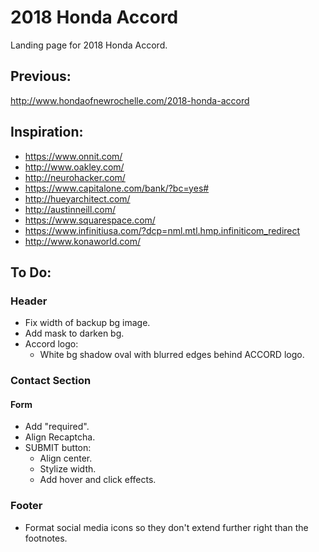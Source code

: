 # 2018 Honda Accord

Landing page for 2018 Honda Accord.

## Previous:

http://www.hondaofnewrochelle.com/2018-honda-accord

## Inspiration:

- https://www.onnit.com/
- http://www.oakley.com/
- http://neurohacker.com/
- https://www.capitalone.com/bank/?bc=yes#
- http://hueyarchitect.com/
- http://austinneill.com/
- https://www.squarespace.com/
- https://www.infinitiusa.com/?dcp=nml.mtl.hmp.infiniticom_redirect
- http://www.konaworld.com/

## To Do:

### Header

- Fix width of backup bg image.
- Add mask to darken bg.
- Accord logo:
  - White bg shadow oval with blurred edges behind ACCORD logo.

### Contact Section

#### Form

- Add "required".
- Align Recaptcha.
- SUBMIT button:
  - Align center.
  - Stylize width.
  - Add hover and click effects.

### Footer

- Format social media icons so they don't extend further right than the footnotes.